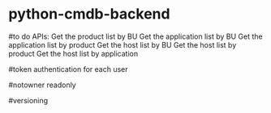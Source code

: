 # python-cmdb-backend

#to do
APIs:
Get the product list by BU
Get the application list by BU
Get the application list by product
Get the host list by BU
Get the host list by product
Get the host list by application

#token authentication for each user

#notowner readonly 

#versioning
